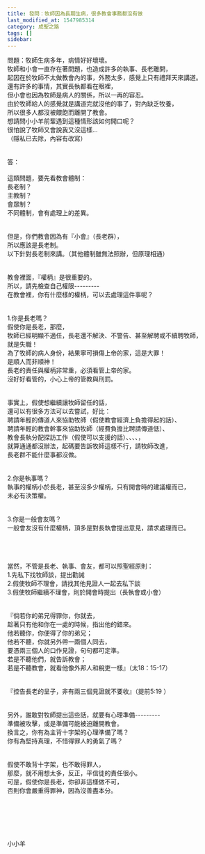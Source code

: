 ```yaml
---
title: 發問：牧師因為長期生病，很多教會事務都沒有做
last_modified_at: 1547985314
category: 成聖之路
tags: []
sidebar: 
---
```


<p>問題：牧師生病多年，病情好好壞壞。<br/>牧師和小會一直存在著問題，也造成許多的執事、長老離開，<br/>起因在於牧師不太做教會內的事，外務太多，感覺上只有禮拜天來講道。<br/>還有許多的事情，其實長執都看在眼裡，<br/>但小會也因為牧師是病人的關係，所以一再的容忍。<br/>由於牧師給人的感覺就是講道完就沒他的事了，對內缺乏牧養，<br/>所以很多人都沒被餵飽而離開了教會。<br/>想請問小小羊前輩遇到這種情形該如何開口呢？<br/>很怕說了牧師又會說我又沒這樣...<br/>（隱私已去除，內容有改寫）<br/><!--more--><br/><br/>答：<br/><br/>這類問題，要先看教會體制：<br/>長老制？<br/>主教制？<br/>會眾制？<br/>不同體制，會有處理上的差異。<br/><br/><br/>但是，你們教會因為有『小會』（長老群），<br/>所以應該是長老制。<br/>以下針對長老制來講。（其他體制雖無法照辦，但原理相通）<br/><br/><br/>教會裡面，『權柄』是很重要的。<br/>所以，請先檢查自己權限---------<br/>在教會裡，你有什麼樣的權柄，可以去處理這件事呢？<br/> <br/><br/>1.你是長老嗎？<br/>假使你是長老，那麼，<br/>牧師已經明顯不適任，長老還不解決、不警告、甚至解聘或不續聘牧師，<br/>就是失職！<br/>為了牧師的病人身份，結果寧可損傷上帝的家，這是大罪！<br/>是順人而非順神！<br/>長老的責任與權柄非常重，必須看管上帝的家。<br/>沒好好看管的，小心上帝的管教與刑罰。<br/><br/><br/>事實上，假使想繼續讓牧師留任的話，<br/>還可以有很多方法可以去嘗試，好比：<br/>聘請年輕的傳道人來協助牧師（假使教會經濟上負擔得起的話）、<br/>聘請年輕的教會幹事來協助牧師（經費負擔比聘請傳道低）、<br/>教會長執分配探訪工作（假使可以支援的話）、、、、，<br/>就算通通都沒辦法，起碼要告訴牧師這樣不行，請牧師改進，<br/>長老群不能什麼事都沒做。<br/><br/> <br/>2.你是執事嗎？<br/>執事的權柄小於長老，甚至沒多少權柄，只有開會時的建議權而已，<br/>未必有決策權。<br/><br/><br/>3.你是一般會友嗎？<br/>一般會友沒有什麼權柄，頂多是對長執會提出意見，請求處理而已。<br/><br/><br/><br/><br/>當然，不管是長老、執事、會友，都可以照聖經原則：<br/>1.先私下找牧師談，提出勸誡<br/>2.假使牧師不理會，請找其他見證人一起去私下談<br/>3.假使牧師繼續不理會，則於開會時提出（長執會或小會）<br/><br/><br/>『倘若你的弟兄得罪你，你就去，<br/>趁著只有他和你在一處的時候，指出他的錯來。<br/>他若聽你，你便得了你的弟兄；<br/>他若不聽，你就另外帶一兩個人同去，<br/>要憑兩三個人的口作見證，句句都可定準。<br/>若是不聽他們，就告訴教會；<br/>若是不聽教會，就看他像外邦人和稅吏一樣』（太18：15-17）<br/><br/><br/>『控告長老的呈子，非有兩三個見證就不要收』（提前5:19 ）<br/><br/> <br/>另外，誰敢對牧師提出這些話，就要有心理準備---------<br/>準備被攻擊，或是準備可能被迫離開教會。<br/>換言之，你有為主背十字架的心理準備了嗎？<br/>你有為堅持真理，不惜得罪人的勇氣了嗎？<br/> <br/><br/>假使不敢背十字架，也不敢得罪人，<br/>那麼，就不用想太多，反正，平信徒的責任很小。<br/>可是，假使你是長老，你卻非這樣做不可，<br/>否則你會嚴重得罪神，因為沒善盡本分。<br/> <br/><br/><br/><br/><br/><br/>小小羊<br/><br/><br/><br/></p>
